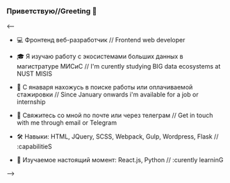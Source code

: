 ### Приветствую//Greeting 👋
<--
- 💻 Фронтенд веб-разработчик // Frontend web developer


- 🎓 Я изучаю работу с экосистемами больших данных в магистратуре МИСиС // I'm curently studying BIG data ecosystems at NUST MISIS
- 🤔 С янаваря нахожусь в поиске работы или оплачиваемой стажировки // Since January onwards i'm available for a job or internship
- 💬 Свяжитесь со мной по почте или через телеграм // Get in touch with me through email or Telegram


- 🛠 Навыки: HTML, JQuery, SCSS, Webpack, Gulp, Wordpress, Flask // :capabilitieS
- 🌱 Изучаемое настоящий момент: React.js, Python // :curently learninG

-->

